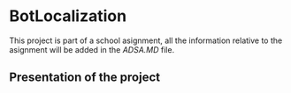 # BotLocalization

This project is part of a school asignment, all the information relative to the asignment will be added in the *ADSA.MD* file.

## Presentation of the project
